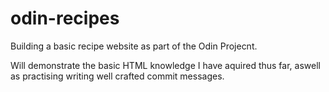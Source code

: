 # odin-recipes
Building a basic recipe website as part of the Odin Projecnt.

Will demonstrate the basic HTML knowledge I have aquired thus far, aswell as practising writing 
well crafted commit messages.
